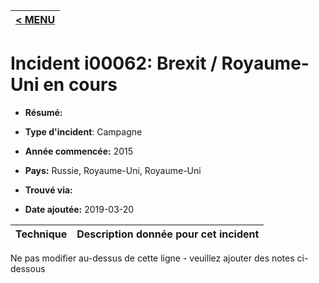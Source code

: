 |[< MENU](../README.md)|
|---|
# Incident i00062: Brexit / Royaume-Uni en cours

* **Résumé:**

* **Type d'incident**: Campagne

* **Année commencée:** 2015

* **Pays:** Russie, Royaume-Uni, Royaume-Uni

* **Trouvé via:**

* **Date ajoutée:** 2019-03-20
 

|Technique |Description donnée pour cet incident |
|--------- |------------------------- |


Ne pas modifier au-dessus de cette ligne - veuillez ajouter des notes ci-dessous